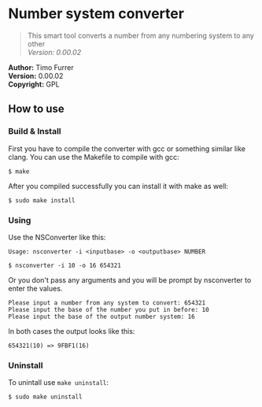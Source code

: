 # Number system converter
> This smart tool converts a number from any numbering system to any other<br />
> *Version: 0.00.02*

**Author:** Timo Furrer<br />
**Version:** 0.00.02<br />
**Copyright:** GPL<br />

## How to use

### Build & Install
First you have to compile the converter with gcc or something similar like clang.
You can use the Makefile to compile with gcc:

    $ make

After you compiled successfully you can install it with make as well:

    $ sudo make install

### Using
Use the NSConverter like this:

    Usage: nsconverter -i <inputbase> -o <outputbase> NUMBER

    $ nsconverter -i 10 -o 16 654321

Or you don't pass any arguments and you will be prompt by nsconverter to enter the values.

    Please input a number from any system to convert: 654321
    Please input the base of the number you put in before: 10
    Please input the base of the output number system: 16

In both cases the output looks like this:

    654321(10) => 9FBF1(16)

### Uninstall
To unintall use `make uninstall`:

    $ sudo make uninstall
